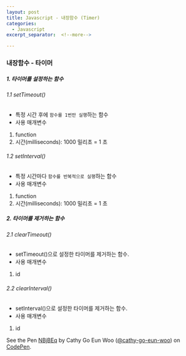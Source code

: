 ```yaml
---
layout: post
title: Javascript - 내장함수 (Timer)
categories:
  - Javascript
excerpt_separator:  <!--more-->

---
```


### 내장함수 - 타이머

##### 1. 타이머를 설정하는 함수

###### 1.1 setTimeout()

- 특정 시간 후에 `함수를 1번만 실행`하는 함수
- 사용 매개변수

1.  function
2.  시간(milliseconds): 1000 밀리초 = 1 초

###### 1.2 setInterval()

- 특정 시간마다 `함수를 반복적으로 실행`하는 함수
- 사용 매개변수

1.  function
2.  시간(milliseconds): 1000 밀리초 = 1 초

##### 2. 타이머를 제거하는 함수

###### 2.1 clearTimeout()

- setTimeout()으로 설정한 타이머를 제거하는 함수.
- 사용 매개변수

1.  id

###### 2.2 clearInterval()

- setInterval()으로 설정한 타이머를 제거하는 함수.
- 사용 매개변수

1.  id

<p data-height="265" data-theme-id="0" data-slug-hash="NBjBEq" data-default-tab="js,result" data-user="cathy-go-eun-woo" data-pen-title="NBjBEq" class="codepen">See the Pen <a href="https://codepen.io/cathy-go-eun-woo/pen/NBjBEq/">NBjBEq</a> by Cathy Go Eun Woo (<a href="https://codepen.io/cathy-go-eun-woo">@cathy-go-eun-woo</a>) on <a href="https://codepen.io">CodePen</a>.</p>
<script src="https://static.codepen.io/assets/embed/ei.js"> </script>

